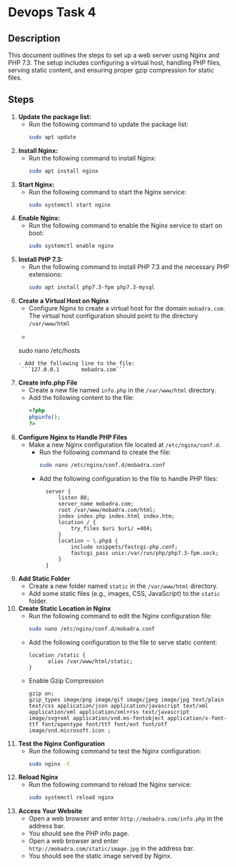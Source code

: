 # Devops Task 4

## Description

This document outlines the steps to set up a web server using Nginx and PHP 7.3. The setup includes configuring a
virtual host, handling PHP files, serving static content, and ensuring proper gzip compression for static files.

## Steps

1. **Update the package list:**
    - Run the following command to update the package list:
      ```bash
      sudo apt update
      ```
2. **Install Nginx:**
    - Run the following command to install Nginx:
      ```bash
      sudo apt install nginx
      ```
3. **Start Nginx:**
    - Run the following command to start the Nginx service:
      ```bash
      sudo systemctl start nginx
      ```
4. **Enable Nginx:**
    - Run the following command to enable the Nginx service to start on boot:
      ```bash
      sudo systemctl enable nginx
      ```
5. **Install PHP 7.3:**
    - Run the following command to install PHP 7.3 and the necessary PHP extensions:
      ```bash
      sudo apt install php7.3-fpm php7.3-mysql
      ```
6. **Create a Virtual Host on Nginx**
    - Configure Nginx to create a virtual host for the domain ```mobadra.com```. The virtual host configuration should
      point to the directory ```/var/www/html```
    - ```bash
     sudo nano /etc/hosts
     ```
    - Add the following line to the file:
      ```127.0.0.1       mobadra.com```

7. **Create info.php File**
    - Create a new file named `info.php` in the `/var/www/html` directory.
    - Add the following content to the file:
      ```php
      <?php
      phpinfo();
      ?>
      ```
8. **Configure Nginx to Handle PHP Files**
    - Make a new Nginx configuration file located at `/etc/nginx/conf.d`.
      - Run the following command to create the file:
        ```bash
        sudo nano /etc/nginx/conf.d/mobadra.conf
        ```
      - Add the following configuration to the file to handle PHP files:
        ```nginx
          server {
              listen 80;
              server_name mobadra.com;
              root /var/www/mobadra.com/html;
              index index.php index.html index.htm;
              location / {
                  try_files $uri $uri/ =404;
              }
              location ~ \.php$ {
                  include snippets/fastcgi-php.conf;
                  fastcgi_pass unix:/var/run/php/php7.3-fpm.sock;
              }
          }
        ```
9. **Add Static Folder**
    - Create a new folder named `static` in the `/var/www/html` directory.
    - Add some static files (e.g., images, CSS, JavaScript) to the `static` folder.
10. **Create Static Location in Nginx**
    - Run the following command to edit the Nginx configuration file:
      ```bash
      sudo nano /etc/nginx/conf.d/mobadra.conf
      ```
    - Add the following configuration to the file to serve static content:
      ```nginx
      location /static {
            alias /var/www/html/static;
      }
      ```
    - Enable Gzip Compression
      ```nginx
      gzip on;
      gzip_types image/png image/gif image/jpeg image/jpg text/plain text/css application/json application/javascript text/xml application/xml application/xml+rss text/javascript image/svg+xml application/vnd.ms-fontobject application/x-font-ttf font/opentype font/ttf font/eot font/otf image/vnd.microsoft.icon ;
      ```
12. **Test the Nginx Configuration**
    - Run the following command to test the Nginx configuration:
      ```bash
      sudo nginx -t
      ```
13. **Reload Nginx**
    - Run the following command to reload the Nginx service:
      ```bash
      sudo systemctl reload nginx
      ```
14. **Access Your Website**
    - Open a web browser and enter `http://mobadra.com/info.php` in the address bar.
    - You should see the PHP info page.
    - Open a web browser and enter `http://mobadra.com/static/image.jpg` in the address bar.
    - You should see the static image served by Nginx.